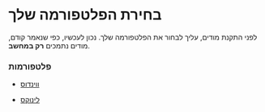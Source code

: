 # בחירת הפלטפורמה שלך

לפני התקנת מודים, עליך לבחור את הפלטפורמה שלך. נכון לעכשיו, כפי שנאמר קודם, מודים נתמכים **רק במחשב**.

### פלטפורמות

- [ווינדוס](windows.md)

- [לינוקס](linux.md)